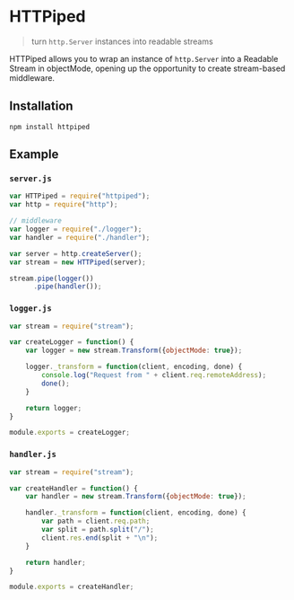 # HTTPiped
> turn `http.Server` instances into readable streams

HTTPiped allows you to wrap an instance of `http.Server` into a Readable Stream in objectMode, opening up the opportunity to create stream-based middleware.

## Installation

    npm install httpiped

## Example

### `server.js`

```js
var HTTPiped = require("httpiped");
var http = require("http");

// middleware
var logger = require("./logger");
var handler = require("./handler");

var server = http.createServer();
var stream = new HTTPiped(server);

stream.pipe(logger())
      .pipe(handler());
```

### `logger.js`

```js
var stream = require("stream");

var createLogger = function() {
    var logger = new stream.Transform({objectMode: true});

    logger._transform = function(client, encoding, done) {
        console.log("Request from " + client.req.remoteAddress);
        done();
    }

    return logger;
}

module.exports = createLogger;
```

### `handler.js`

```js
var stream = require("stream");

var createHandler = function() {
    var handler = new stream.Transform({objectMode: true});

    handler._transform = function(client, encoding, done) {
        var path = client.req.path;
        var split = path.split("/");
        client.res.end(split + "\n");
    }

    return handler;
}

module.exports = createHandler;
```
